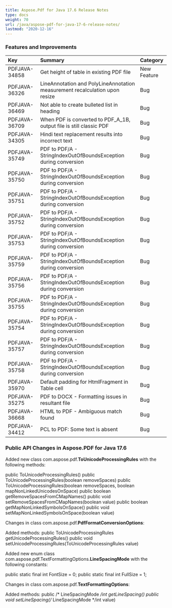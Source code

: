 ```yaml
---
title: Aspose.Pdf for Java 17.6 Release Notes
type: docs
weight: 70
url: /java/aspose-pdf-for-java-17-6-release-notes/
lastmod: "2020-12-16"
---
```


### **Features and Improvements**

|**Key**|**Summary**|**Category**|
| :- | :- | :- |
|PDFJAVA-34858|Get height of table in existing PDF file|New Feature|
|PDFJAVA-36326|LineAnnotation and PolyLineAnnotation measurement recalculation upon resize|Bug|
|PDFJAVA-36469|Not able to create bulleted list in heading|Bug|
|PDFJAVA-36709|When PDF is converted to PDF_A_1B, output file is still classic PDF|Bug|
|PDFJAVA-34305|Hindi text replacement results into incorrect text|Bug|
|PDFJAVA-35749|PDF to PDF/A - StringIndexOutOfBoundsException during conversion|Bug|
|PDFJAVA-35750|PDF to PDF/A - StringIndexOutOfBoundsException during conversion|Bug|
|PDFJAVA-35751|PDF to PDF/A - StringIndexOutOfBoundsException during conversion|Bug|
|PDFJAVA-35752|PDF to PDF/A - StringIndexOutOfBoundsException during conversion|Bug|
|PDFJAVA-35753|PDF to PDF/A - StringIndexOutOfBoundsException during conversion|Bug|
|PDFJAVA-35759|PDF to PDF/A - StringIndexOutOfBoundsException during conversion|Bug|
|PDFJAVA-35756|PDF to PDF/A - StringIndexOutOfBoundsException during conversion|Bug|
|PDFJAVA-35755|PDF to PDF/A - StringIndexOutOfBoundsException during conversion|Bug|
|PDFJAVA-35754|PDF to PDF/A - StringIndexOutOfBoundsException during conversion|Bug|
|PDFJAVA-35757|PDF to PDF/A - StringIndexOutOfBoundsException during conversion|Bug|
|PDFJAVA-35758|PDF to PDF/A - StringIndexOutOfBoundsException during conversion|Bug|
|PDFJAVA-35970|Default padding for HtmlFragment in Table cell|Bug|
|PDFJAVA-35275|PDF to DOCX - Formatting issues in resultant file|Bug|
|PDFJAVA-36668|HTML to PDF - Ambiguous match found|Bug|
|PDFJAVA-34412|PCL to PDF: Some text is absent|Bug|
### **Public API Changes in Aspose.PDF for Java 17.6**


Added new class com.aspose.pdf.**ToUnicodeProcessingRules** with the following methods:

public ToUnicodeProcessingRules()
public ToUnicodeProcessingRules(boolean removeSpaces)
public ToUnicodeProcessingRules(boolean removeSpaces, boolean mapNonLinkedUnicodesOnSpace)
public boolean getRemoveSpacesFromCMapNames()
public void setRemoveSpacesFromCMapNames(boolean value)
public boolean getMapNonLinkedSymbolsOnSpace()
public void setMapNonLinkedSymbolsOnSpace(boolean value)

Changes in class com.aspose.pdf.**PdfFormatConversionOptions**:

Added methods:
public ToUnicodeProcessingRules getUnicodeProcessingRules()
public void setUnicodeProcessingRules(ToUnicodeProcessingRules value)

Added new enum class com.aspose.pdf.TextFormattingOptions.**LineSpacingMode** with the following constants:

public static final int FontSize = 0;
public static final int FullSize = 1;

Changes in class com.aspose.pdf.**TextFormattingOptions**:

Added methods:
public /* LineSpacingMode */int getLineSpacing()
public void setLineSpacing(/* LineSpacingMode */int value)

